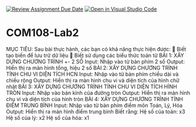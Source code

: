 [![Review Assignment Due Date](https://classroom.github.com/assets/deadline-readme-button-22041afd0340ce965d47ae6ef1cefeee28c7c493a6346c4f15d667ab976d596c.svg)](https://classroom.github.com/a/4sz0rKd-)
[![Open in Visual Studio Code](https://classroom.github.com/assets/open-in-vscode-2e0aaae1b6195c2367325f4f02e2d04e9abb55f0b24a779b69b11b9e10269abc.svg)](https://classroom.github.com/online_ide?assignment_repo_id=20368695&assignment_repo_type=AssignmentRepo)
# COM108-Lab2
MỤC TIÊU:
Sau bài thực hành, các bạn có khả năng thực hiện được:
 Biết tạo biến để lưu trữ dữ liệu
 Biết sử dụng các biểu thức toán tử
BÀI 1: XÂY DỰNG CHƯƠNG TRÌNH +- 2 SỐ
Input: Nhập vào từ bàn phím 2 số
Output: Hiển thị ra màn hình tổng, hiệu 2 số
BÀI 2: XÂY DỰNG CHƯƠNG TRÌNH TÍNH CHU VI DIỆN TÍCH HCN
Input: Nhập vào từ bàn phím chiều dài và chiều rộng
Output: Hiển thị ra màn hình chu vi và diện tích của hình chữ nhật
BÀI 3: XÂY DỰNG CHƯƠNG TRÌNH TÍNH CHU VI DIỆN TÍCH HÌNH TRÒN
Input: Nhập vào bán kính của đường tròn
Output: Hiển thị ra màn hình chu vi và diện tích của hình tròn
BÀI 4: XÂY DỰNG CHƯƠNG TRÌNH TÍNH ĐIỂM TRUNG BÌNH
Input: Nhập vào từ bàn phím điểm môn Toán, Lý, Hóa
Output: Hiển thị ra màn hình điểm trung bình
Biết rằng:
Hệ số của toán: x3
Hệ số của lý: x2
Hệ số của hóa: x1
